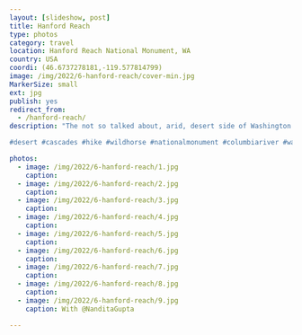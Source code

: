 ```yaml
---
layout: [slideshow, post]
title: Hanford Reach
type: photos
category: travel
location: Hanford Reach National Monument, WA
country: USA
coordi: (46.6737278181,-119.577814799)
image: /img/2022/6-hanford-reach/cover-min.jpg
MarkerSize: small
ext: jpg
publish: yes
redirect_from:  
  - /hanford-reach/       
description: "The not so talked about, arid, desert side of Washington on the east after you cross the cascades.

#desert #cascades #hike #wildhorse #nationalmonument #columbiariver #washington #washingtonstate"

photos:
  - image: /img/2022/6-hanford-reach/1.jpg
    caption:
  - image: /img/2022/6-hanford-reach/2.jpg
    caption:
  - image: /img/2022/6-hanford-reach/3.jpg
    caption:
  - image: /img/2022/6-hanford-reach/4.jpg
    caption:
  - image: /img/2022/6-hanford-reach/5.jpg
    caption:
  - image: /img/2022/6-hanford-reach/6.jpg
    caption:
  - image: /img/2022/6-hanford-reach/7.jpg
    caption:
  - image: /img/2022/6-hanford-reach/8.jpg
    caption:
  - image: /img/2022/6-hanford-reach/9.jpg
    caption: With @NanditaGupta

---
```

